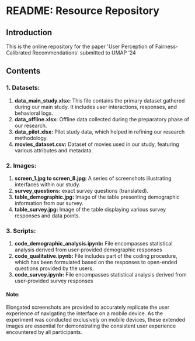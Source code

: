 # README: Resource Repository

## Introduction

This is the online repository for the paper 'User Perception of Fairness-Calibrated Recommendations' submitted to UMAP ‘24

## Contents

### 1. Datasets:
1. **data_main_study.xlsx:** This file contains the primary dataset gathered during our main study. It includes user interactions, responses, and behavioral logs.
2. **data_offline.xlsx:** Offline data collected during the preparatory phase of our research.
3. **data_pilot.xlsx:** Pilot study data, which helped in refining our research methodology.
4. **movies_dataset.csv:** Dataset of movies used in our study, featuring various attributes and metadata.

### 2. Images:
1. **screen_1.jpg to screen_8.jpg:** A series of screenshots illustrating interfaces within our study.
2. **survey_questions:** exact survey questions (translated).
3. **table_demographic.jpg:** Image of the table presenting demographic information from our survey.
4. **table_survey.jpg:** Image of the table displaying various survey responses and data points.

### 3. Scripts:
1. **code_demographic_analysis.ipynb:** File encompasses statistical analysis derived from user-provided demographic responses
2. **code_qualitative.ipynb:** File includes part of the coding procedure, which has been formulated based on the responses to open-ended questions provided by the users.
3. **code_survey.ipynb:** File encompasses statistical analysis derived from user-provided survey responses
   
#### Note: 
Elongated screenshots are provided to accurately replicate the user experience of navigating the interface on a mobile device. As the experiment was conducted exclusively on mobile devices, these extended images are essential for demonstrating the consistent user experience encountered by all participants.
